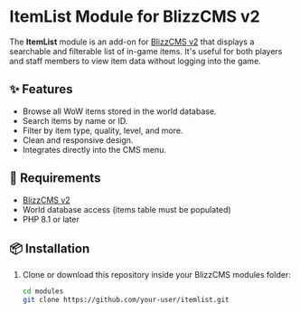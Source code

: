 # ItemList Module for BlizzCMS v2

The **ItemList** module is an add-on for [BlizzCMS v2](https://github.com/WoW-CMS/BlizzCMS) that displays a searchable and filterable list of in-game items. It's useful for both players and staff members to view item data without logging into the game.

## ✨ Features

- Browse all WoW items stored in the world database.
- Search items by name or ID.
- Filter by item type, quality, level, and more.
- Clean and responsive design.
- Integrates directly into the CMS menu.

## 🧩 Requirements

- [BlizzCMS v2](https://github.com/WoW-CMS/BlizzCMS)
- World database access (items table must be populated)
- PHP 8.1 or later

## 📦 Installation

1. Clone or download this repository inside your BlizzCMS modules folder:

   ```bash
   cd modules
   git clone https://github.com/your-user/itemlist.git
